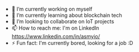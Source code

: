 <!--
**asmyio/asmyio** is a ✨ _special_ ✨ repository because its `README.md` (this file) appears on your GitHub profile.

Here are some ideas to get you started:

- 🔭 I’m currently working on ...
- 🌱 I’m currently learning ...
- 👯 I’m looking to collaborate on ...
- 🤔 I’m looking for help with ...
- 💬 Ask me about ...
- 📫 How to reach me: ...
- 😄 Pronouns: ...
- ⚡ Fun fact: ...
-->

- 🔭 I’m currently working on myself
- 🌱 I’m currently learning about blockchain tech
- 👯 I’m looking to collaborate on IoT projects
- 📫 How to reach me: I'm on LinkedIn https://www.linkedin.com/in/asmyio/
- ⚡ Fun fact: I'm currently bored, looking for a job :D


